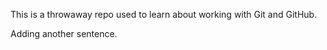 This is a throwaway repo used to learn about working with Git and GitHub.



Adding another sentence.

